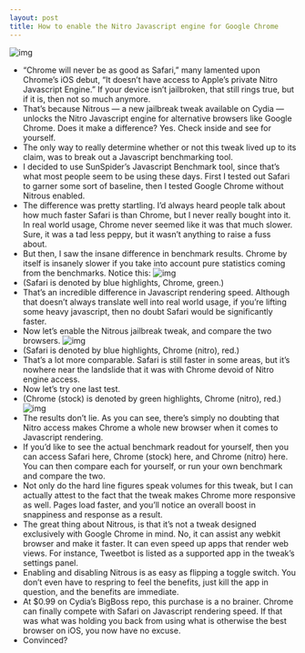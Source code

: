 ```yaml
---
layout: post
title: How to enable the Nitro Javascript engine for Google Chrome
---
```

![img](http://media.idownloadblog.com/wp-content/uploads/2012/07/Nitrous-Screenshot.png)
* “Chrome will never be as good as Safari,” many lamented upon Chrome’s iOS debut, “It doesn’t have access to Apple’s private Nitro Javascript Engine.” If your device isn’t jailbroken, that still rings true, but if it is, then not so much anymore.
* That’s because Nitrous — a new jailbreak tweak available on Cydia — unlocks the Nitro Javascript engine for alternative browsers like Google Chrome. Does it make a difference? Yes. Check inside and see for yourself.
* The only way to really determine whether or not this tweak lived up to its claim, was to break out a Javascript benchmarking tool.
* I decided to use SunSpider’s Javascript Benchmark tool, since that’s what most people seem to be using these days. First I tested out Safari to garner some sort of baseline, then I tested Google Chrome without Nitrous enabled.
* The difference was pretty startling. I’d always heard people talk about how much faster Safari is than Chrome, but I never really bought into it. In real world usage, Chrome never seemed like it was that much slower. Sure, it was a tad less peppy, but it wasn’t anything to raise a fuss about.
* But then, I saw the insane difference in benchmark results. Chrome by itself is insanely slower if you take into account pure statistics coming from the benchmarks. Notice this:
![img](http://media.idownloadblog.com/wp-content/uploads/2012/07/safari-vs-chrome-stock-benchmark.jpg)
* (Safari is denoted by blue highlights, Chrome, green.)
* That’s an incredible difference in Javascript rendering speed. Although that doesn’t always translate well into real world usage, if you’re lifting some heavy javascript, then no doubt Safari would be significantly faster.
* Now let’s enable the Nitrous jailbreak tweak, and compare the two browsers.
![img](http://media.idownloadblog.com/wp-content/uploads/2012/07/safari-vs-chrome-nitro-benchmark-e1343703077993.jpg)
* (Safari is denoted by blue highlights, Chrome (nitro), red.)
* That’s a lot more comparable. Safari is still faster in some areas, but it’s nowhere near the landslide that it was with Chrome devoid of Nitro engine access.
* Now let’s try one last test.
* (Chrome (stock) is denoted by green highlights, Chrome (nitro), red.)
![img](http://media.idownloadblog.com/wp-content/uploads/2012/07/chrome-vs-chrome-nitro-benchmark.jpg)
* The results don’t lie. As you can see, there’s simply no doubting that Nitro access makes Chrome a whole new browser when it comes to Javascript rendering.
* If you’d like to see the actual benchmark readout for yourself, then you can access Safari here, Chrome (stock) here, and Chrome (nitro) here. You can then compare each for yourself, or run your own benchmark and compare the two.
* Not only do the hard line figures speak volumes for this tweak, but I can actually attest to the fact that the tweak makes Chrome more responsive as well. Pages load faster, and you’ll notice an overall boost in snappiness and response as a result.
* The great thing about Nitrous, is that it’s not a tweak designed exclusively with Google Chrome in mind. No, it can assist any webkit browser and make it faster. It can even speed up apps that render web views. For instance, Tweetbot is listed as a supported app in the tweak’s settings panel.
* Enabling and disabling Nitrous is as easy as flipping a toggle switch. You don’t even have to respring to feel the benefits, just kill the app in question, and the benefits are immediate.
* At $0.99 on Cydia’s BigBoss repo, this purchase is a no brainer. Chrome can finally compete with Safari on Javascript rendering speed. If that was what was holding you back from using what is otherwise the best browser on iOS, you now have no excuse.
* Convinced?

